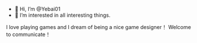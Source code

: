 - 👋 Hi, I’m @Yebai01
- 👀 I’m interested in all interesting things.

I love playing games and I dream of being a nice game designer！
Welcome to communicate！

<!---
Yebai01/Yebai01 is a ✨ special ✨ repository because its `README.md` (this file) appears on your GitHub profile.
You can click the Preview link to take a look at your changes.
--->
